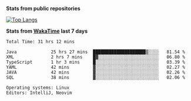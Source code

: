 **Stats from public repositories**  

[![Top Langs](https://github-readme-stats.vercel.app/api/top-langs/?username=hyoghurt&layout=compact&exclude_repo=multiserver,docker_compose&langs_count=6)](https://github.com/anuraghazra/github-readme-stats)

**Stats from [WakaTime](https://wakatime.com) last 7 days**  
<!--START_SECTION:waka-->

```text
Total Time: 31 hrs 12 mins

Java             25 hrs 27 mins  ████████████████████▒░░░░   81.54 %
XML              2 hrs 7 mins    █▓░░░░░░░░░░░░░░░░░░░░░░░   06.80 %
TypeScript       1 hr 3 mins     █░░░░░░░░░░░░░░░░░░░░░░░░   03.39 %
YAML             42 mins         ▓░░░░░░░░░░░░░░░░░░░░░░░░   02.27 %
JAVA             42 mins         ▓░░░░░░░░░░░░░░░░░░░░░░░░   02.26 %
SQL              38 mins         ▓░░░░░░░░░░░░░░░░░░░░░░░░   02.06 %

Operating systems: Linux
Editors: IntelliJ, Neovim
```

<!--END_SECTION:waka-->
